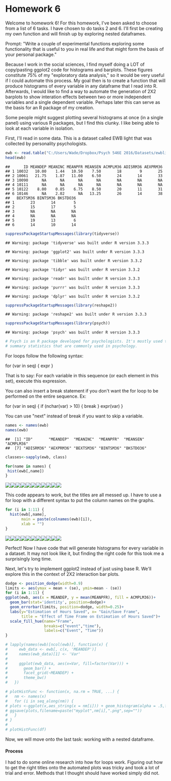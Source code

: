 # Homework 6

Welcome to homework 6! For this homework, I've been asked to choose from a list of 6 tasks. I have chosen to do tasks 2 and 6. I'll first be creating my own function and will finish up by exploring nested dataframes.

Prompt:
"Write a couple of experimental functions exploring some functionality that is useful to you in real life and that might form the basis of your personal package."

Because I work in the social sciences, I find myself doing a LOT of copy/pasting ggplot2 code for histograms and barplots. These figures constitute 75% of my "exploratory data analysis," so it would be very useful if I could automate this process. My goal then is to create a function that will produce histograms of every variable in any dataframe that I read into R. Afterwards, I would like to find a way to automate the generation of 2X2 barplots to show interation effects between two or more independent variables and a single dependent variable. Perhaps later this can serve as the basis for an R package of my creation. 

Some people might suggest plotting several histograms at once (in a single panel) using various R packages, but I find this clunky. I like being able to look at each variable in isolation. 

First, I'll read in some data. This is a dataset called EWB light that was collected by personality psychologists.


```r
ewb <- read.table("C:/Users/Wade/Dropbox/Psych 546E 2016/Datasets/ewblight.txt", header=TRUE)
head(ewb)
```

```
##      ID MEANDEP MEANINC MEANPFR MEANSEN ACMPLM36 ADISRM36 AEXPRM36
## 1 10032   10.00    1.44   10.50    7.50       18        9       25
## 2 10061   21.75    1.87   11.00    6.50       24       14       33
## 3 10090      NA      NA      NA      NA       NA       NA       NA
## 4 10111      NA      NA      NA      NA       NA       NA       NA
## 5 10122    8.00    0.85    6.75    8.50       20       11       31
## 6 10146      NA    2.02      NA   13.25       26       14       38
##   BEXTSM36 BINTSM36 BKSTDO36
## 1       23       14        5
## 2       15       17        5
## 3       NA       NA       NA
## 4       NA       NA       NA
## 5       19       13        6
## 6       14       10       14
```


```r
suppressPackageStartupMessages(library(tidyverse))
```

```
## Warning: package 'tidyverse' was built under R version 3.3.3
```

```
## Warning: package 'ggplot2' was built under R version 3.3.3
```

```
## Warning: package 'tibble' was built under R version 3.3.2
```

```
## Warning: package 'tidyr' was built under R version 3.3.2
```

```
## Warning: package 'readr' was built under R version 3.3.3
```

```
## Warning: package 'purrr' was built under R version 3.3.3
```

```
## Warning: package 'dplyr' was built under R version 3.3.2
```

```r
suppressPackageStartupMessages(library(reshape2))
```

```
## Warning: package 'reshape2' was built under R version 3.3.3
```

```r
suppressPackageStartupMessages(library(psych))
```

```
## Warning: package 'psych' was built under R version 3.3.3
```

```r
# Psych is an R package developed for psychologists. It's mostly used to print tables of 
# summary statistics that are commonly used in psychology.
```

For loops follow the following syntax:

for (var in seq) {
  expr
}

That is to say: For each variable in this sequence (or each element in this set), execute this expression.

You can also insert a break statement if you don't want the for loop to be performed on the entire sequence. Ex:

for (var in seq) {
  if (nchar(var) > 10) {
  break
  }
  expr(var)
}
 
You can use "next" instead of break if you want to skip a variable. 


```r
names <- names(ewb)
names(ewb)
```

```
##  [1] "ID"       "MEANDEP"  "MEANINC"  "MEANPFR"  "MEANSEN"  "ACMPLM36"
##  [7] "ADISRM36" "AEXPRM36" "BEXTSM36" "BINTSM36" "BKSTDO36"
```

```r
classes<-sapply(ewb, class)
```



```r
for(name in names) {
 hist(ewb[,name])
}
```

![](hw6_files/figure-html/unnamed-chunk-4-1.png)<!-- -->![](hw6_files/figure-html/unnamed-chunk-4-2.png)<!-- -->![](hw6_files/figure-html/unnamed-chunk-4-3.png)<!-- -->![](hw6_files/figure-html/unnamed-chunk-4-4.png)<!-- -->![](hw6_files/figure-html/unnamed-chunk-4-5.png)<!-- -->![](hw6_files/figure-html/unnamed-chunk-4-6.png)<!-- -->![](hw6_files/figure-html/unnamed-chunk-4-7.png)<!-- -->![](hw6_files/figure-html/unnamed-chunk-4-8.png)<!-- -->![](hw6_files/figure-html/unnamed-chunk-4-9.png)<!-- -->![](hw6_files/figure-html/unnamed-chunk-4-10.png)<!-- -->![](hw6_files/figure-html/unnamed-chunk-4-11.png)<!-- -->

This code appears to work, but the titles are all messed up. I have to use a for loop with a different syntax to put the column names on the graphs.


```r
for (i in 1:11) {
  hist(ewb[,name],
       main = paste(colnames(ewb)[i]),
       xlab = "") 
}
```

![](hw6_files/figure-html/unnamed-chunk-5-1.png)<!-- -->![](hw6_files/figure-html/unnamed-chunk-5-2.png)<!-- -->![](hw6_files/figure-html/unnamed-chunk-5-3.png)<!-- -->![](hw6_files/figure-html/unnamed-chunk-5-4.png)<!-- -->![](hw6_files/figure-html/unnamed-chunk-5-5.png)<!-- -->![](hw6_files/figure-html/unnamed-chunk-5-6.png)<!-- -->![](hw6_files/figure-html/unnamed-chunk-5-7.png)<!-- -->![](hw6_files/figure-html/unnamed-chunk-5-8.png)<!-- -->![](hw6_files/figure-html/unnamed-chunk-5-9.png)<!-- -->![](hw6_files/figure-html/unnamed-chunk-5-10.png)<!-- -->![](hw6_files/figure-html/unnamed-chunk-5-11.png)<!-- -->

Perfect! Now I have code that will generate histograms for every variable in a dataset. It may not look like it, but finding the right code for this took me a surprisingly long time.

Next, let's try to implement ggplot2 instead of just using base R. We'll explore this in the context of 2X2 interaction bar plots.


```r
dodge <- position_dodge(width=0.9)
limits <- aes(ymax = mean + (se), ymin=mean - (se))
for (i in 1:11) {
ggplot(ewb, aes(x = MEANDEP, y = mean(MEANPFR), fill = ACMPLM36))+
  geom_bar(stat='identity', position=dodge)+
  geom_errorbar(limits, position=dodge, width=0.25)+
  labs(y="Estimation of Hours Saved", x= "Gain/Save Frame",
       title = "Effect of Time Frame on Estimation of Hours Saved")+
  scale_fill_hue(name="Frame", 
                 breaks=c("event","time"),
                 labels=c("Event", "Time")) 
}
```


```r
# lapply(names(ewb)[ncol(ewb)], function(x) {
#     ewb_data <- ewb[, c(x, 'MEANDEP')]
#     names(ewb_data)[1] <- 'Var'
# 
#     ggplot(ewb_data, aes(x=Var, fill=factor(Var))) +
#       geom_bar() + 
#       facet_grid(~MEANDEP) +
#       theme_bw()
#   })
```


```r
# plotHistFunc <- function(x, na.rm = TRUE, ...) {
#   nm <- names(x)
#   for (i in seq_along(nm)) {
# plots <-ggplot(x,aes_string(x = nm[i])) + geom_histogram(alpha = .5,fill = "dodgerblue")
# ggsave(plots,filename=paste("myplot",nm[i],".png",sep=""))
#   }
# }
#  
# plotHistFunc(df)
```


Now, we will move onto the last task: working with a nested dataframe.






<h4>Process</h4>
I had to do some online research into how for loops work.
Figuring out how to get the right titles onto the automated plots was tricky and took a lot of trial and error. Methods that I thought should have worked simply did not.

